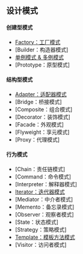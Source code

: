 ## 设计模式

#### 创建型模式

- [Factory：工厂模式](docs/factory.md)
- [Builder：构造器模式]
- [单例模式 & 多例模式](docs/singleton.md)
- [Prototype：原型模式]

#### 结构型模式

- [Adapter：适配器模式](docs/adapter.md)
- [Bridge：桥接模式]
- [Composite：组合模式]
- [Decorator：装饰模式]
- [Facade：外观模式]
- [Flyweight：享元模式]
- [Proxy：代理模式]

#### 行为模式

- [Chain：责任链模式]
- [Command：命令模式]
- [Interpreter：解释器模式]
- [Iterator：迭代器模式](docs/iterator.md)
- [Mediator：中介者模式]
- [Memento：备忘录模式]
- [Observer：观察者模式]
- [State：状态模式]
- [Strategy：策略模式]
- [Template：模板方法模式](docs/template.md)
- [Visitor：访问者模式]